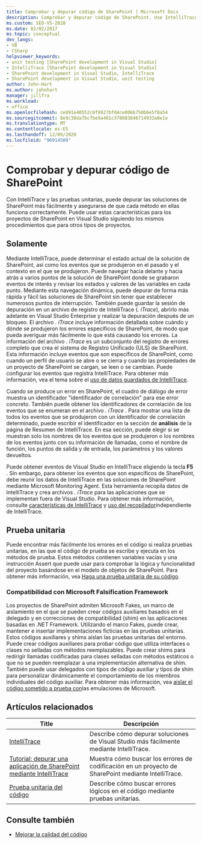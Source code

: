 ```yaml
---
title: Comprobar y depurar código de SharePoint | Microsoft Docs
description: Comprobar y depurar código de SharePoint. Use IntelliTrace para examinar los eventos pasados y el estado actual de la solución. Use pruebas unitarias para asegurarse de que los métodos funcionan correctamente.
ms.custom: SEO-VS-2020
ms.date: 02/02/2017
ms.topic: conceptual
dev_langs:
- VB
- CSharp
helpviewer_keywords:
- unit testing [SharePoint development in Visual Studio]
- IntelliTrace [SharePoint development in Visual Studio]
- SharePoint development in Visual Studio, IntelliTrace
- SharePoint development in Visual Studio, unit testing
author: John-Hart
ms.author: johnhart
manager: jillfra
ms.workload:
- office
ms.openlocfilehash: ce891e40552c0f8927bfd4ce006b750b6e5f8a54
ms.sourcegitcommit: 8e9c38da7bcfbe9a461c378083846714933a0e1e
ms.translationtype: MT
ms.contentlocale: es-ES
ms.lasthandoff: 12/09/2020
ms.locfileid: "96914509"
---
```

# <a name="verify-and-debug-sharepoint-code"></a>Comprobar y depurar código de SharePoint
Con IntelliTrace y las pruebas unitarias, puede depurar las soluciones de SharePoint más fácilmente y asegurarse de que cada método en ellas funciona correctamente. Puede usar estas características para los proyectos de SharePoint en Visual Studio siguiendo los mismos procedimientos que para otros tipos de proyectos.

## <a name="intellitrace"></a>Solamente
Mediante IntelliTrace, puede determinar el estado actual de la solución de SharePoint, así como los eventos que se produjeron en el pasado y el contexto en el que se produjeron. Puede navegar hacia delante y hacia atrás a varios puntos de la solución de SharePoint donde se grabaron eventos de interés y revisar los estados y valores de las variables en cada punto. Mediante esta navegación dinámica, puede depurar de forma más rápida y fácil las soluciones de SharePoint sin tener que establecer numerosos puntos de interrupción. También puede guardar la sesión de depuración en un archivo de registro de IntelliTrace (*. iTrace*), abrirlo más adelante en Visual Studio Enterprise y realizar la depuración después de un bloqueo. El archivo *. iTrace* incluye información detallada sobre cuándo y dónde se produjeron los errores específicos de SharePoint, de modo que pueda averiguar más fácilmente lo que está causando los errores. La información del archivo *. iTrace* es un subconjunto del registro de errores completo que crea el sistema de Registro Unificado (ULS) de SharePoint. Esta información incluye eventos que son específicos de SharePoint, como cuando un perfil de usuario se abre o se cierra y cuando las propiedades de un proyecto de SharePoint se cargan, se leen o se cambian. Puede configurar los eventos que registra IntelliTrace. Para obtener más información, vea el tema sobre el [uso de datos guardados de IntelliTrace](../debugger/using-saved-intellitrace-data.md).

Cuando se produce un error en SharePoint, el cuadro de diálogo de error muestra un identificador "identificador de correlación" para ese error concreto. También puede obtener los identificadores de correlación de los eventos que se enumeran en el archivo *. iTrace* . Para mostrar una lista de todos los eventos que se produjeron con un identificador de correlación determinado, puede escribir el identificador en la sección de **análisis** de la página de Resumen de IntelliTrace. En esa sección, puede elegir si se muestran solo los nombres de los eventos que se produjeron o los nombres de los eventos junto con su información de llamadas, como el nombre de función, los puntos de salida y de entrada, los parámetros y los valores devueltos.

Puede obtener eventos de Visual Studio en IntelliTrace eligiendo la tecla **F5** . Sin embargo, para obtener los eventos que son específicos de SharePoint, debe reunir los datos de IntelliTrace en las soluciones de SharePoint mediante Microsoft Monitoring Agent. Esta herramienta recopila datos de IntelliTrace y crea archivos *. iTrace* para las aplicaciones que se implementan fuera de Visual Studio. Para obtener más información, consulte [características de IntelliTrace](../debugger/intellitrace-features.md) y [uso del recopilador](../debugger/using-the-intellitrace-stand-alone-collector.md)independiente de IntelliTrace.

## <a name="unit-test"></a>Prueba unitaria
Puede encontrar más fácilmente los errores en el código si realiza pruebas unitarias, en las que el código de prueba se escribe y ejecuta en los métodos de prueba. Estos métodos contienen variables vacías y una instrucción Assert que puede usar para comprobar la lógica y funcionalidad del proyecto basándose en el modelo de objetos de SharePoint. Para obtener más información, vea [Haga una prueba unitaria de su código](../test/unit-test-your-code.md).

### <a name="support-for-microsoft-fakes-framework"></a>Compatibilidad con Microsoft Falsification Framework
Los proyectos de SharePoint admiten Microsoft Fakes, un marco de aislamiento en el que se pueden crear códigos auxiliares basados en el delegado y en correcciones de compatibilidad (shim) en las aplicaciones basadas en .NET Framework. Utilizando el marco Fakes, puede crear, mantener e insertar implementaciones ficticias en las pruebas unitarias. Estos códigos auxiliares y shims aíslan las pruebas unitarias del entorno. Puede crear códigos auxiliares para probar código que utiliza interfaces o clases no selladas con métodos reemplazables. Puede crear shims para redirigir llamadas codificadas para clases selladas con métodos estáticos o que no se pueden reemplazar a una implementación alternativa de shim. También puede usar delegados con tipos de código auxiliar y tipos de shim para personalizar dinámicamente el comportamiento de los miembros individuales del código auxiliar. Para obtener más información, vea [aislar el código sometido a prueba con](../test/isolating-code-under-test-with-microsoft-fakes.md)las emulaciones de Microsoft.

## <a name="related-articles"></a>Artículos relacionados

|Title|Descripción|
|-----------|-----------------|
|[IntelliTrace](../debugger/intellitrace.md)|Describe cómo depurar soluciones de Visual Studio más fácilmente mediante IntelliTrace.|
|[Tutorial: depurar una aplicación de SharePoint mediante IntelliTrace](../sharepoint/walkthrough-debugging-a-sharepoint-application-by-using-intellitrace.md)|Muestra cómo buscar los errores de codificación en un proyecto de SharePoint mediante IntelliTrace.|
|[Prueba unitaria del código](../test/unit-test-your-code.md)|Describe cómo buscar errores lógicos en el código mediante pruebas unitarias.|

## <a name="see-also"></a>Consulte también

- [Mejorar la calidad del código](../test/improve-code-quality.md)